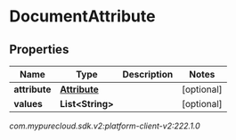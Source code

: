# DocumentAttribute


## Properties

| Name | Type | Description | Notes |
| ------------ | ------------- | ------------- | ------------- |
| **attribute** | [**Attribute**](Attribute) |  |  [optional] |
| **values** | **List&lt;String&gt;** |  |  [optional] |




_com.mypurecloud.sdk.v2:platform-client-v2:222.1.0_

